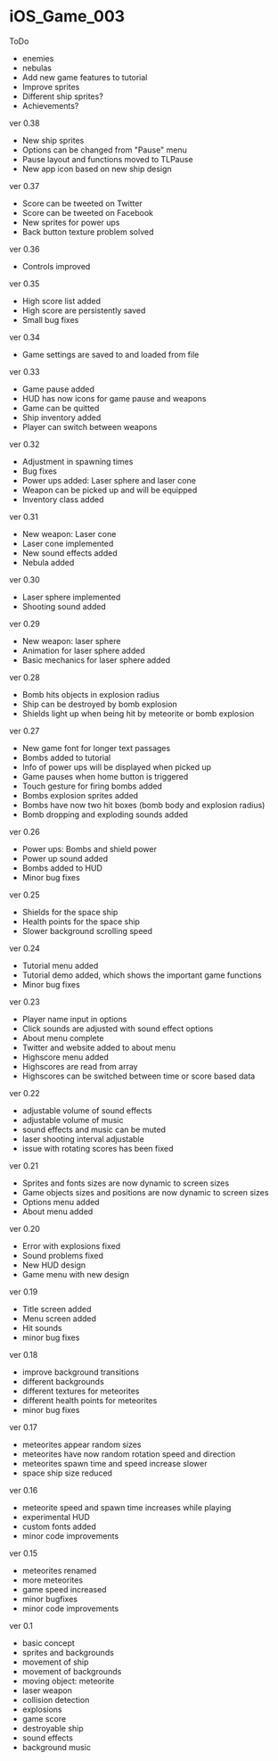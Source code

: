 # iOS_Game_003

ToDo
- enemies
- nebulas
- Add new game features to tutorial
- Improve sprites
- Different ship sprites?
- Achievements?

ver 0.38
- New ship sprites
- Options can be changed from "Pause" menu
- Pause layout and functions moved to TLPause
- New app icon based on new ship design

ver 0.37
- Score can be tweeted on Twitter
- Score can be tweeted on Facebook
- New sprites for power ups
- Back button texture problem solved

ver 0.36
- Controls improved

ver 0.35
- High score list added
- High score are persistently saved
- Small bug fixes

ver 0.34
- Game settings are saved to and loaded from file

ver 0.33
- Game pause added
- HUD has now icons for game pause and weapons
- Game can be quitted
- Ship inventory added
- Player can switch between weapons

ver 0.32
- Adjustment in spawning times
- Bug fixes
- Power ups added: Laser sphere and laser cone
- Weapon can be picked up and will be equipped
- Inventory class added

ver 0.31
- New weapon: Laser cone
- Laser cone implemented
- New sound effects added
- Nebula added

ver 0.30
- Laser sphere implemented
- Shooting sound added

ver 0.29
- New weapon: laser sphere
- Animation for laser sphere added
- Basic mechanics for laser sphere added

ver 0.28
- Bomb hits objects in explosion radius
- Ship can be destroyed by bomb explosion
- Shields light up when being hit by meteorite or bomb explosion

ver 0.27
- New game font for longer text passages
- Bombs added to tutorial
- Info of power ups will be displayed when picked up
- Game pauses when home button is triggered
- Touch gesture for firing bombs added
- Bombs explosion sprites added
- Bombs have now two hit boxes (bomb body and explosion radius)
- Bomb dropping and exploding sounds added

ver 0.26
- Power ups: Bombs and shield power
- Power up sound added
- Bombs added to HUD
- Minor bug fixes

ver 0.25
- Shields for the space ship
- Health points for the space ship
- Slower background scrolling speed

ver 0.24
- Tutorial menu added
- Tutorial demo added, which shows the important game functions
- Minor bug fixes

ver 0.23
- Player name input in options
- Click sounds are adjusted with sound effect options
- About menu complete
- Twitter and website added to about menu
- Highscore menu added
- Highscores are read from array
- Highscores can be switched between time or score based data

ver 0.22
- adjustable volume of sound effects
- adjustable volume of music
- sound effects and music can be muted
- laser shooting interval adjustable
- issue with rotating scores has been fixed

ver 0.21
- Sprites and fonts sizes are now dynamic to screen sizes
- Game objects sizes and positions are now dynamic to screen sizes
- Options menu added
- About menu added

ver 0.20
- Error with explosions fixed
- Sound problems fixed
- New HUD design
- Game menu with new design

ver 0.19
- Title screen added
- Menu screen added
- Hit sounds
- minor bug fixes

ver 0.18
- improve background transitions
- different backgrounds
- different textures for meteorites
- different health points for meteorites
- minor bug fixes

ver 0.17
- meteorites appear random sizes
- meteorites have now random rotation speed and direction
- meteorites spawn time and speed increase slower
- space ship size reduced

ver 0.16
- meteorite speed and spawn time increases while playing
- experimental HUD
- custom fonts added
- minor code improvements

ver 0.15
- meteorites renamed
- more meteorites
- game speed increased
- minor bugfixes
- minor code improvements

ver 0.1
- basic concept
- sprites and backgrounds
- movement of ship
- movement of backgrounds
- moving object: meteorite
- laser weapon
- collision detection
- explosions
- game score
- destroyable ship
- sound effects
- background music
